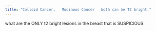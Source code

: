 ```yaml
---
title: "Colloid Cancer,   Mucinous Cancer   both can be T2 bright."
---
```

what are the ONLY t2 bright lesions in the breast that is SUSPICIOUS

